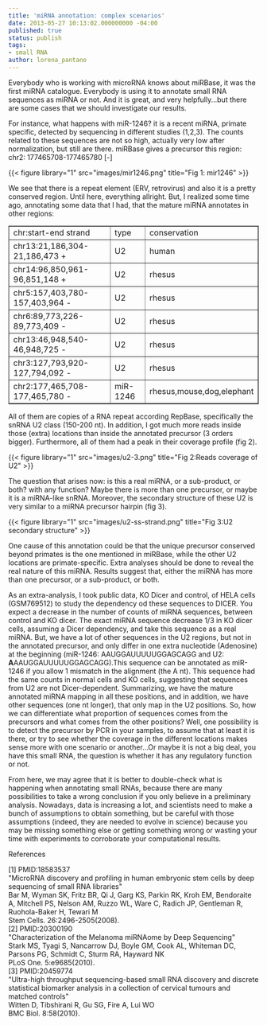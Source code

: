 ```yaml
---
title: 'miRNA annotation: complex scenarios'
date: 2013-05-27 10:13:02.000000000 -04:00
published: true
status: publish
tags:
- small RNA
author: lorena_pantano
---
```


Everybody who is working with microRNA knows about miRBase, it was the first miRNA catalogue. Everybody is using it to annotate small RNA sequences as miRNA or not. And it is great, and very helpfully...but there are some cases that we should investigate our results.

For instance, what happens with miR-1246? it is a recent miRNA, primate specific, detected by sequencing in different studies (1,2,3). The counts related to these sequences are not so high, actually very low after normalization, but still are there. miRBase gives a precursor this region: chr2: 177465708-177465780 [-]

{{< figure library="1" src="images/mir1246.png" title="Fig 1: mir1246" >}}

We see that there is a repeat element (ERV, retrovirus) and also it is a pretty conserved region. Until here, everything allright. But, I realized some time ago, annotating some data that I had, that the mature miRNA annotates in other regions:

<table border="1">

<tbody>

<tr>

<td>chr:start-end strand</td>

<td>type</td>

<td>conservation</td></tr>

<tr><td>chr13:21,186,304-21,186,473 +</td>

<td>U2</td>

<td>human</td></tr>

<tr><td>chr14:96,850,961-96,851,148 +</td>

<td>U2</td>

<td>rhesus</td></tr>

<tr><td>chr5:157,403,780-157,403,964 -</td>

<td>U2</td>

<td>rhesus</td></tr>

<tr><td>chr6:89,773,226-89,773,409 -</td>

<td>U2</td>

<td>rhesus</td></tr>

<tr><td>chr13:46,948,540-46,948,725 -</td>

<td>U2</td>

<td>rhesus</td></tr>

<tr><td>chr3:127,793,920-127,794,092 -</td>

<td>U2</td>

<td>rhesus</td></tr>

<tr><td>chr2:177,465,708-177,465,780 -</td>

<td>miR-1246</td>

<td>rhesus,mouse,dog,elephant</td>

</tr>

</tbody>

</table>

All of them are copies of a RNA repeat according RepBase, specifically the snRNA U2 class (150-200 nt). In addition, I got much more reads inside those (extra) locations than inside the annotated precursor (3 orders bigger). Furthermore, all of them had a peak in their coverage profile (fig 2).

{{< figure library="1" src="images/u2-3.png" title="Fig 2:Reads coverage of U2" >}}


The question that arises now: is this a real miRNA, or a sub-product, or both? with any function? Maybe there is more than one precursor, or maybe it is a miRNA-like snRNA. Moreover, the secondary structure of these U2 is very similar to a miRNA precursor hairpin (fig 3).


{{< figure library="1" src="images/u2-ss-strand.png" title="Fig 3:U2 secondary structure" >}}


One cause of this annotation could be that the unique precursor conserved beyond primates is the one mentioned in miRBase, while the other U2 locations are primate-specific. Extra analyses should be done to reveal the real nature of this miRNA. Results suggest that, either the miRNA has more than one precursor, or a sub-product, or both.

As an extra-analysis, I took public data, KO Dicer and control, of HELA cells (GSM769512) to study the dependency od these sequences to DICER. You expect a decrease in the number of counts of miRNA sequences, between control and KO dicer. The exact miRNA sequence decrease 1/3 in KO dicer cells, assuming a Dicer dependency, and take this sequence as a real miRNA. But, we have a lot of other sequences in the U2 regions, but not in the annotated precursor, and only differ in one extra nucleotide (Adenosine) at the beginning (miR-1246: AAUGGAUUUUUGGAGCAGG and U2: **A**AAUGGAUUUUUGGAGCAGG).This sequence can be annotated as miR-1246 if you allow 1 mismatch in the alignment (the A nt). This sequence had the same counts in normal cells and KO cells, suggesting that sequences from U2 are not Dicer-dependent. Summarizing, we have the mature annotated miRNA mapping in all these positions, and in addition, we have other sequences (one nt longer), that only map in the U2 positions. So, how we can differentiate what proportion of sequences comes from the precursors and what comes from the other positions? Well, one possibility is to detect the precursor by PCR in your samples, to assume that at least it is there, or try to see whether the coverage in the different locations makes sense more with one scenario or another...Or maybe it is not a big deal, you have this small RNA, the question is whether it has any regulatory function or not.

From here, we may agree that it is better to double-check what is happening when annotating small RNAs, because there are many possibilities to take a wrong conclusion if you only believe in a preliminary analysis. Nowadays, data is increasing a lot, and scientists need to make a bunch of assumptions to obtain something, but be careful with those assumptions (indeed, they are needed to evolve in science) because you may be missing something else or getting something wrong or wasting your time with experiments to corroborate your computational results.

References

[1] PMID:18583537  
"MicroRNA discovery and profiling in human embryonic stem cells by deep sequencing of small RNA libraries"  
Bar M, Wyman SK, Fritz BR, Qi J, Garg KS, Parkin RK, Kroh EM, Bendoraite A, Mitchell PS, Nelson AM, Ruzzo WL, Ware C, Radich JP, Gentleman R, Ruohola-Baker H, Tewari M  
Stem Cells. 26:2496-2505(2008).  
[2] PMID:20300190  
"Characterization of the Melanoma miRNAome by Deep Sequencing"  
Stark MS, Tyagi S, Nancarrow DJ, Boyle GM, Cook AL, Whiteman DC, Parsons PG, Schmidt C, Sturm RA, Hayward NK  
PLoS One. 5:e9685(2010).  
[3] PMID:20459774  
"Ultra-high throughput sequencing-based small RNA discovery and discrete statistical biomarker analysis in a collection of cervical tumours and matched controls"  
Witten D, Tibshirani R, Gu SG, Fire A, Lui WO  
BMC Biol. 8:58(2010).
